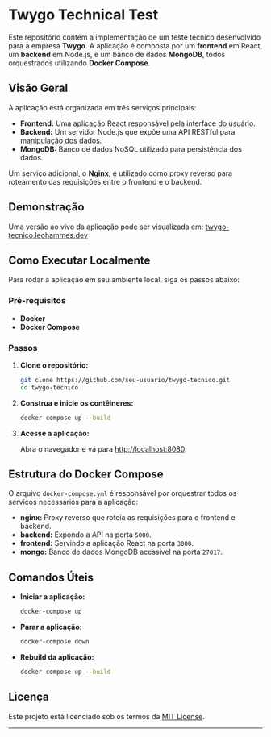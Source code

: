 # Twygo Technical Test

Este repositório contém a implementação de um teste técnico desenvolvido para a empresa **Twygo**. A aplicação é composta por um **frontend** em React, um **backend** em Node.js, e um banco de dados **MongoDB**, todos orquestrados utilizando **Docker Compose**.

## Visão Geral

A aplicação está organizada em três serviços principais:

- **Frontend:** Uma aplicação React responsável pela interface do usuário.
- **Backend:** Um servidor Node.js que expõe uma API RESTful para manipulação dos dados.
- **MongoDB:** Banco de dados NoSQL utilizado para persistência dos dados.

Um serviço adicional, o **Nginx**, é utilizado como proxy reverso para roteamento das requisições entre o frontend e o backend.

## Demonstração

Uma versão ao vivo da aplicação pode ser visualizada em: [twygo-tecnico.leohammes.dev](https://twygo-tecnico.leohammes.dev)

## Como Executar Localmente

Para rodar a aplicação em seu ambiente local, siga os passos abaixo:

### Pré-requisitos

- **Docker**
- **Docker Compose**

### Passos

1. **Clone o repositório:**

   ```bash
   git clone https://github.com/seu-usuario/twygo-tecnico.git
   cd twygo-tecnico
   ```

2. **Construa e inicie os contêineres:**

   ```bash
   docker-compose up --build
   ```

3. **Acesse a aplicação:**

   Abra o navegador e vá para [http://localhost:8080](http://localhost:8080).

## Estrutura do Docker Compose

O arquivo `docker-compose.yml` é responsável por orquestrar todos os serviços necessários para a aplicação:

- **nginx:** Proxy reverso que roteia as requisições para o frontend e backend.
- **backend:** Expondo a API na porta `5000`.
- **frontend:** Servindo a aplicação React na porta `3000`.
- **mongo:** Banco de dados MongoDB acessível na porta `27017`.

## Comandos Úteis

- **Iniciar a aplicação:** 

  ```bash
  docker-compose up
  ```

- **Parar a aplicação:** 

  ```bash
  docker-compose down
  ```

- **Rebuild da aplicação:** 

  ```bash
  docker-compose up --build
  ```

## Licença

Este projeto está licenciado sob os termos da [MIT License](./LICENSE).

---
